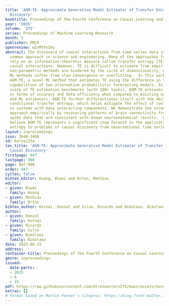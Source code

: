 ```yaml
---
title: 'AGM-TE: Approximate Generative Model Estimator of Transfer Entropy for Causal
  Discovery'
booktitle: Proceedings of the Fourth Conference on Causal Learning and Reasoning
year: '2025'
volume: '275'
series: Proceedings of Machine Learning Research
month: 5
publisher: PMLR
openreview: w2vMTPxI6y
abstract: The discovery of causal interactions from time series data is an increasingly
  common approach in science and engineering. Many of the approaches for solving it
  rely on an information-theoretic measure called transfer entropy [TE] to infer directed
  causal interactions. However, TE is difficult to estimate from empirical data, as
  non-parametric methods are hindered by the curse of dimensionality, while existing
  ML methods suffer from slow convergence or overfitting.  In this work, we introduce
  AGM-TE, a novel ML method that estimates TE using the difference in the predictive
  capabilities of two alternative probabilistic forecasting models. In a comprehensive
  suite of TE estimation benchmarks [with 100+ tasks], AGM-TE achieves SoTA results
  in terms of accuracy and data efficiency when compared to existing non-parametric
  and ML estimators. AGM-TE further differentiates itself with the ability to estimate
  conditional transfer entropy, which helps mitigate the effect of confounding variables
  in systems with many interacting components. We demonstrate the strengths of our
  approach empirically by recovering patterns of brain connectivity from 250+ dimensional
  spike data that are consistent with known neuroanatomical results.  Overall, we
  believe AGM-TE represents a significant step forward in the application of transfer
  entropy to problems of causal discovery from observational time series data.
layout: inproceedings
issn: 2640-3498
id: kornai25a
tex_title: 'AGM-TE: Approximate Generative Model Estimator of Transfer Entropy for
  Causal Discovery'
firstpage: 947
lastpage: 990
page: 947-990
order: 947
cycles: false
bibtex_editor: Huang, Biwei and Drton, Mathias
editor:
- given: Biwei
  family: Huang
- given: Mathias
  family: Drton
bibtex_author: Kornai, Daniel and Silva, Ricardo and Nikolaou, Nikolaos
author:
- given: Daniel
  family: Kornai
- given: Ricardo
  family: Silva
- given: Nikolaos
  family: Nikolaou
date: 2025-06-15
address:
container-title: Proceedings of the Fourth Conference on Causal Learning and Reasoning
genre: inproceedings
issued:
  date-parts:
  - 2025
  - 6
  - 15
pdf: https://raw.githubusercontent.com/mlresearch/v275/main/assets/kornai25a/kornai25a.pdf
extras: []
# Format based on Martin Fenner's citeproc: https://blog.front-matter.io/posts/citeproc-yaml-for-bibliographies/
---
```

